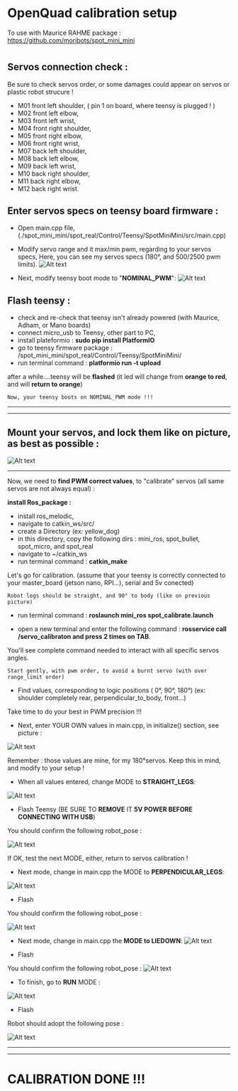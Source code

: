 # OpenQuad calibration setup
To use with Maurice RAHME package : https://github.com/moribots/spot_mini_mini
#

Servos connection check :
------------------------------
Be sure to check servos order, or some damages could appear on servos or plastic robot strucure !

- M01 front left shoulder, ( pin 1 on board, where teensy is plugged ! )
- M02 front left elbow,
- M03 front left wrist,
- M04 front right shoulder,
- M05 front right elbow,
- M06 front right wrist,
- M07 back left shoulder,
- M08 back left elbow,
- M09 back left wrist,
- M10 back right shoulder,
- M11 back right elbow,
- M12 back right wrist.

 
Enter servos specs on teensy board firmware :
------------------

- Open main.cpp file, (./spot_mini_mini/spot_real/Control/Teensy/SpotMiniMini/src/main.cpp)

- Modify servo range and it max/min pwm, regarding to your servos specs,
Here, you can see my servos specs (180°, and 500/2500 pwm limits).
![Alt text](/OpenQuad_V2/images/main_servo_specs.png?raw=true "Openquad")


- Next, modify teensy boot mode to "**NOMINAL_PWM**": 
![Alt text](/OpenQuad_V2/images/main_nominal.png?raw=true "Openquad")


Flash teensy :
------------------

- check and re-check that teensy isn't already powered (with Maurice, Adham, or Mano boards)
- connect micro_usb to Teensy, other part to PC,
- install plateformio : **sudo pip install PlatformIO**
- go to teensy firmware package : /spot_mini_mini/spot_real/Control/Teensy/SpotMiniMini/
- run terminal command : **platformio run -t upload**

after a while....teensy will be **flashed** (it led will change from **orange to red**, and will **return to orange**)

	Now, your teensy boots on NOMINAL_PWM mode !!!

------------------
------------------

Mount your servos, and lock them like on picture, as best as possible :
------------------

![Alt text](/OpenQuad_V2/images/straight_pose.png?raw=true "Openquad")


------------------



Now, we need to **find PWM correct values**, to "calibrate" servos (all same servos are not always equal) :

**install Ros_package :**

- install ros_melodic,
- navigate to catkin_ws/src/
- create a Directory (ex: yellow_dog)
- in this directory, copy the following dirs : mini_ros, spot_bullet, spot_micro, and spot_real
- navigate to ~/catkin_ws
- run terminal command : **catkin_make**

Let's go for calibration. (assume that your teensy is correctly connected to your master_board (jetson nano, RPI...), serial and 5v conected)

	Robot legs should be straight, and 90° to body (like on previous picture)

- run terminal command : **roslaunch mini_ros spot_calibrate.launch**

- open a new terminal and enter the following command : **rosservice call /servo_calibraton   and press 2 times on TAB**.

You'll see complete command needed to interact with all specific servos angles.


	Start gently, with pwm order, to avoid a burnt servo (with over range_limit order)

- Find values, corresponding to logic positions ( 0°, 90°, 180°) (ex: shoulder completely rear, perpendicular_to_body, front...)

Take time to do your best in PWM precision !!!

- Next, enter YOUR OWN values in main.cpp, in initialize() section, see picture :

![Alt text](/OpenQuad_V2/images/main_initialize.png?raw=true "Openquad")


Remember : those values are mine, for my 180°servos. Keep this in mind, and modify to your setup !

- When all values entered, change MODE to **STRAIGHT_LEGS**:

![Alt text](/OpenQuad_V2/images/main_straight.png?raw=true "Openquad")

- Flash Teensy (BE SURE TO **REMOVE** IT **5V POWER  BEFORE CONNECTING WITH USB**)

You should confirm the following robot_pose :

![Alt text](/OpenQuad_V2/images/straight_pose.png?raw=true "Openquad")

If OK, test the next MODE, either, return to servos calibration !


- Next mode, change in main.cpp the MODE to **PERPENDICULAR_LEGS**:

![Alt text](/OpenQuad_V2/images/main_perpendicular.png?raw=true "Openquad")

- Flash

You should confirm the following robot_pose :

![Alt text](/OpenQuad_V2/images/perpendicular_pose.png?raw=true "Openquad")



- Next mode, change in main.cpp the **MODE to LIEDOWN**:
![Alt text](/OpenQuad_V2/images/main_liedown.png?raw=true "Openquad")

- Flash

You should confirm the following robot_pose :
![Alt text](/OpenQuad_V2/images/liedown_pose.png?raw=true "Openquad")



- To finish, go to **RUN** MODE :

![Alt text](/OpenQuad_V2/images/main_run.png?raw=true "Openquad")

- Flash

Robot should adopt the following pose :

![Alt text](/OpenQuad_V2/images/run_pose.png?raw=true "Openquad")

------------------
------------------

# CALIBRATION DONE !!!

